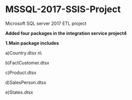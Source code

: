 # MSSQL-2017-SSIS-Project
Microsoft SQL server 2017 ETL project

****Added four packages in the integration service project4****

****1.Main package includes****

  a)Country.dtsx n\  
 
  b)FactCustomer.dtsx
 
  c)Product.dtsx
  
  d)SalesPerson.dtsx
  
  e)States.dtsx
